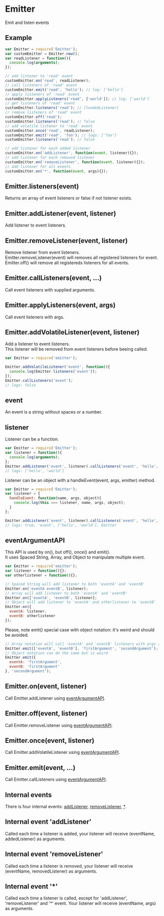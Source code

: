 Emitter
=============

Emit and listen events

## Example

```javascript
var Emitter = require('Emitter');
var customEmitter = Emitter.new();
var readListener = function(){
  console.log(arguments);
});

// add listener to 'read' event
customEmitter.on('read', readListener);
// call listeners of 'read' event
customEmitter.emit('read', 'hello'); // log: ['hello']
// apply listeners of 'read' event
customEmitter.applyListeners('read', ['world']); // log: ['world']
// get listeners of 'read' event
customEmitter.listeners('read'); // [loadedListener]
// remove listeners of 'read' event
customEmitter.off('read');
customEmitter.listeners('read'); // false
// add volatile listener to 'read' event
customEmitter.once('read', readListener);
customEmitter.emit('read', 'foo'); // logs: ['foo']
customEmitter.listeners('read'); // false

// add listener for each added listener
customEmitter.on('addListener', function(event, listener){});
// add listener for each removed listener
customEmitter.on('removeListener', function(event, listener){});
// add listener for all events
customEmitter.on('*', function(event, args){});
```

## Emitter.listeners(event)

Returns an array of event listeners or false if not listener exists.

## Emitter.addListener(event, listener)

Add listener to event listeners.

## Emitter.removeListener(event, listener)

Remove listener from event listeners.  
Emitter.removeListener(event) will removes all registered listeners for event.  
Emitter.off() will remove all registereds listeners for all events.

## Emitter.callListeners(event, ...)

Call event listeners with supplied arguments.

## Emitter.applyListeners(event, args)

Call event listeners with args.

## Emitter.addVolatileListener(event, listener)

Add a listener to event listeners.  
This listener will be removed from event listeners before beeing called.

```javascript
var Emitter = require('emitter');

Emitter.addVolatileListener('event', function(){ 
  console.log(Emitter.listeners('event'));
});
Emitter.callListeners('event');
// logs: false
```

## event

An event is a string without spaces or a number.

## listener

Listener can be a function.

```javascript
var Emitter = require('Emitter');
var listener = function(){
  console.log(arguments);
};
Emitter.addListener('event', listener).callListeners('event', 'hello', 'world');
// logs: ['hello', 'world']
```

Listener can be an object with a handleEvent(event, args, emitter) method.  

```javascript
var Emitter = require('Emitter');
var listener = {
  handleEvent: function(name, args, object){
    console.log(this === listener, name, args, object);
  }
};

Emitter.addListener('event', listener).callListeners('event', 'hello', 'world');
// logs: true, 'event', ['hello', 'world'], Emitter
```

## eventArgumentAPI

This API is used by on(), but off(), once() and emit().  
It uses Spaced String, Array, and Object to manipulate multiple event.  

```javascript
var Emitter = require('emitter');
var listener = function(){};
var otherlistener = function(){};

// Spaced String will add listener to both 'eventA' and 'eventB'
Emitter.on('eventA eventB', listener);
// Array will add listener to both 'eventA' and 'eventB'
Emitter.on(['eventA', 'eventB', listener];
// Object will add listener to 'eventA' and otherlistener to 'eventB'
Emitter.on({
  eventA: listener,
  eventB: otherlistener
});
```

Please, note emit() special case with object notation: it's weird and should be avoided.

```javascript
// Array notation will call 'eventA' and 'eventB' listeners with args ['firstArgument', 'secondArgument']
Emitter.emit(['eventA', 'eventB'], 'firstArgument', 'secondArgument');
// Object notation can do the same but is weird
Emitter.emit({
  eventA: 'firstArgument',
  eventB: 'firstArgument'
}, 'secondArgument');
```

## Emitter.on(event, listener)

Call Emitter.addListener using [eventArgumentAPI](#eventArgumentAPI).

## Emitter.off(event, listener)

Call Emitter.removeListener using [eventArgumentAPI](#eventArgumentAPI).

## Emitter.once(event, listener)

Call Emitter.addVolatileListener using [eventArgumentAPI](#eventArgumentAPI).  

## Emitter.emit(event, ...)

Call Emitter.callListeners using [eventArgumentAPI](#eventArgumentAPI).  

## Internal events

There is four internal events: [addListener](#addListener), [removeListener](#removeListener), [*](#wildcard).

## Internal event 'addListener'

Called each time a listener is added, your listener will receive (eventName, addedListener) as arguments.

## Internal event 'removeListener'

Called each time a listener is removed, your listener will receive (eventName, removedListener) as arguments.

## Internal event '*'

Called each time a listener is called, except for 'addListener', 'removeListener' and '*' event. Your listener will receive (eventName, args) as arguments.

